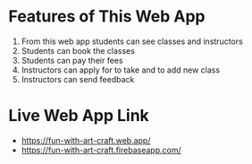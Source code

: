 # Features of This Web App
1. From this web app students can see classes and instructors
2. Students can book the classes
3. Students can pay their fees
4. Instructors can apply for to take and to add new class
5. Instructors can send feedback



# Live Web App Link
* https://fun-with-art-craft.web.app/
* https://fun-with-art-craft.firebaseapp.com/

